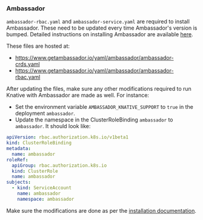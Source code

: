 ### Ambassador

`ambassador-rbac.yaml` and `ambassador-service.yaml` are required to install
Ambassador. These need to be updated every time Ambassador's version is bumped.
Detailed instructions on installing Ambassador are available
[here](https://www.getambassador.io/user-guide/getting-started/).

These files are hosted at:
- https://www.getambassador.io/yaml/ambassador/ambassador-crds.yaml
- https://www.getambassador.io/yaml/ambassador/ambassador-rbac.yaml

After updating the files, make sure any other modifications required to run
Knative with Ambassador are made as well. For instance:

- Set the environment variable `AMBASSADOR_KNATIVE_SUPPORT` to `true` in the
  deployment `ambassador`.
- Update the namespace in the ClusterRoleBinding `ambassador` to `ambassador`.
  It should look like:

```yaml
apiVersion: rbac.authorization.k8s.io/v1beta1
kind: ClusterRoleBinding
metadata:
  name: ambassador
roleRef:
  apiGroup: rbac.authorization.k8s.io
  kind: ClusterRole
  name: ambassador
subjects:
  - kind: ServiceAccount
    name: ambassador
    namespace: ambassador
```

Make sure the modifications are done as per the
[installation documentation](https://knative.dev/docs/install/).
